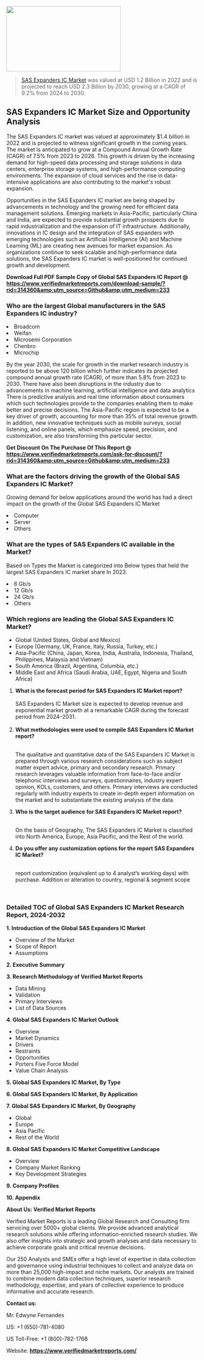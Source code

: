<img src="https://ffe5etoiles.com/wp-content/uploads/2024/12/MST1-300x171.png" alt="" width="300" height="171" class="alignnone size-medium wp-image-20088" /><blockquote><p><p><a href="https://www.verifiedmarketreports.com/download-sample/?rid=314360&utm_source=Github&utm_medium=233" target="_blank">SAS Expanders IC Market</a> was valued at USD 1.2 Billion in 2022 and is projected to reach USD 2.3 Billion by 2030, growing at a CAGR of 9.2% from 2024 to 2030.</p></blockquote><p><h2>SAS Expanders IC Market Size and Opportunity Analysis</h2><p>The SAS Expanders IC market was valued at approximately $1.4 billion in 2022 and is projected to witness significant growth in the coming years. The market is anticipated to grow at a Compound Annual Growth Rate (CAGR) of 7.5% from 2023 to 2028. This growth is driven by the increasing demand for high-speed data processing and storage solutions in data centers, enterprise storage systems, and high-performance computing environments. The expansion of cloud services and the rise in data-intensive applications are also contributing to the market's robust expansion.</p><p>Opportunities in the SAS Expanders IC market are being shaped by advancements in technology and the growing need for efficient data management solutions. Emerging markets in Asia-Pacific, particularly China and India, are expected to provide substantial growth prospects due to rapid industrialization and the expansion of IT infrastructure. Additionally, innovations in IC design and the integration of SAS expanders with emerging technologies such as Artificial Intelligence (AI) and Machine Learning (ML) are creating new avenues for market expansion. As organizations continue to seek scalable and high-performance data solutions, the SAS Expanders IC market is well-positioned for continued growth and development.</p></p><p class=""><strong>Download Full PDF Sample Copy of Global SAS Expanders IC Report @ <a href="https://www.verifiedmarketreports.com/download-sample/?rid=314360&amp;utm_source=Github&amp;utm_medium=233" target="_blank">https://www.verifiedmarketreports.com/download-sample/?rid=314360&amp;utm_source=Github&amp;utm_medium=233</a></strong></p><h3 id="" class="">Who are the largest Global manufacturers in the SAS Expanders IC industry?</h3><p><li>Broadcom</li><li> Weifan</li><li> Microsemi Corporation</li><li> Chenbro</li><li> Microchip</li></p><div class=""><div class="" dir="" data-message-author-role="" data-message-id="" data-message-model-slug=""><div class=""><div class=""><div class=""><div class="" dir="" data-message-author-role="" data-message-id="" data-message-model-slug=""><div class=""><div class=""><p>By the year 2030, the scale for growth in the market research industry is reported to be above 120 billion which further indicates its projected compound annual growth rate (CAGR), of more than 5.8% from 2023 to 2030. There have also been disruptions in the industry due to advancements in machine learning, artificial intelligence and data analytics There is predictive analysis and real time information about consumers which such technologies provide to the companies enabling them to make better and precise decisions. The Asia-Pacific region is expected to be a key driver of growth, accounting for more than 35% of total revenue growth. In addition, new innovative techniques such as mobile surveys, social listening, and online panels, which emphasize speed, precision, and customization, are also transforming this particular sector.</p><p><strong>Get Discount On The Purchase Of This Report @&nbsp; <a href="https://www.verifiedmarketreports.com/ask-for-discount/?rid=314360&amp;utm_source=Github&amp;utm_medium=233" target="_blank">https://www.verifiedmarketreports.com/ask-for-discount/?rid=314360&amp;utm_source=Github&amp;utm_medium=233</a></strong></p></div></div></div></div></div></div></div></div><h3 id="" class="">What are the factors driving the growth of the Global SAS Expanders IC Market?</h3><p id="" class="">Growing demand for below applications around the world has had a direct impact on the growth of the Global SAS Expanders IC Market</p><p id="" class=""><li>Computer</li><li> Server</li><li> Others</li></p><h3 id="" class="">What are the types of SAS Expanders IC available in the Market?</h3><p id="" class="">Based on Types the Market is categorized into Below types that held the largest SAS Expanders IC market share In 2023.</p><p id="" class=""><li>6 Gb/s</li><li> 12 Gb/s</li><li> 24 Gb/s</li><li> Others</li></p><h3 id="" class="">Which regions are leading the Global SAS Expanders IC Market?</h3><ul><li>Global (United States, Global and Mexico)</li><li>Europe (Germany, UK, France, Italy, Russia, Turkey, etc.)</li><li>Asia-Pacific (China, Japan, Korea, India, Australia, Indonesia, Thailand, Philippines, Malaysia and Vietnam)</li><li>South America (Brazil, Argentina, Columbia, etc.)</li><li>Middle East and Africa (Saudi Arabia, UAE, Egypt, Nigeria and South Africa)</li></ul><p><ol><li><strong>What is the forecast period for SAS Expanders IC Market report?<br /></strong><br /><span data-sheets-root="1" data-sheets-value="{&quot;1&quot;:2,&quot;2&quot;:&quot;XXXX size is expected to develop revenue and exponential market growth at a remarkable CAGR during the forecast period from 2024&ndash;2030.&quot;}" data-sheets-userformat="{&quot;2&quot;:12674,&quot;4&quot;:{&quot;1&quot;:2,&quot;2&quot;:16776960},&quot;10&quot;:2,&quot;11&quot;:0,&quot;15&quot;:&quot;Arial&quot;,&quot;16&quot;:12}">SAS Expanders IC Market size is expected to develop revenue and exponential market growth at a remarkable CAGR during the forecast period from 2024&ndash;2031.</span><br /><br /></li><li><strong>What methodologies were used to compile SAS Expanders IC Market report?<br /><br /></strong><p>The qualitative and quantitative data of the&nbsp;SAS Expanders IC Market is prepared through various research considerations such as subject matter expert advice, primary and secondary research. Primary research leverages valuable information from face-to-face and/or telephonic interviews and surveys, questionnaires, industry expert opinion, KOLs, customers, and others. Primary interviews are conducted regularly with industry experts to create in-depth expert information on the market and to substantiate the existing analysis of the data.&nbsp;</p></li><li><strong>Who is the target audience for SAS Expanders IC Market report?<br /><br /></strong><p>On the basis of Geography, The&nbsp;SAS Expanders IC Market is classified into North America, Europe, Asia Pacific, and the Rest of the world.</p></li><li><strong>Do you offer any customization options for the report SAS Expanders IC Market?<br /><br /></strong><p>report customization (equivalent up to 4 analyst&rsquo;s working days) with purchase. Addition or alteration to country, regional &amp; segment scope</p><p>&nbsp;</p></li></ol></p><h3 id="" class="">Detailed TOC of Global SAS Expanders IC Market Research Report, 2024-2032</h3><p id="" class=""><strong>1. Introduction of the Global SAS Expanders IC Market</strong></p><ul><li>Overview of the Market</li><li>Scope of Report</li><li>Assumptions</li></ul><p id="" class=""><strong>2. Executive Summary</strong></p><p id="" class=""><strong>3. Research Methodology of&nbsp;Verified Market Reports</strong></p><ul><li>Data Mining</li><li>Validation</li><li>Primary Interviews</li><li>List of Data Sources</li></ul><p id="" class=""><strong>4. Global SAS Expanders IC Market Outlook</strong></p><ul><li>Overview</li><li>Market Dynamics</li><li>Drivers</li><li>Restraints</li><li>Opportunities</li><li>Porters Five Force Model</li><li>Value Chain Analysis</li></ul><p id="" class=""><strong>5. Global SAS Expanders IC Market, By&nbsp;Type</strong></p><p id="" class=""><strong>6. Global SAS Expanders IC Market, By Application</strong></p><p id="" class=""><strong>7. Global SAS Expanders IC Market, By Geography</strong></p><ul><li>Global</li><li>Europe</li><li>Asia Pacific</li><li>Rest of the World</li></ul><p id="" class=""><strong>8. Global SAS Expanders IC Market Competitive Landscape</strong></p><ul><li>Overview</li><li>Company Market Ranking</li><li>Key Development Strategies</li></ul><p id="" class=""><strong>9. Company Profiles</strong></p><p id="" class=""><strong>10. Appendix</strong></p><p id="" class=""><strong>About Us: Verified Market Reports</strong></p><p id="" class="">Verified Market Reports is a leading Global Research and Consulting firm servicing over 5000+ global clients. We provide advanced analytical research solutions while offering information-enriched research studies. We also offer insights into strategic and growth analyses and data necessary to achieve corporate goals and critical revenue decisions.</p><p id="" class="">Our 250 Analysts and SMEs offer a high level of expertise in data collection and governance using industrial techniques to collect and analyze data on more than 25,000 high-impact and niche markets. Our analysts are trained to combine modern data collection techniques, superior research methodology, expertise, and years of collective experience to produce informative and accurate research.</p><p id="" class=""><strong>Contact us:</strong></p><p id="" class="">Mr. Edwyne Fernandes</p><p id="" class="">US: +1 (650)-781-4080</p><p id="" class="">US Toll-Free: +1 (800)-782-1768</p><p id="" class="">Website: <a target="" data-test-app-aware-link=""><strong>https://www.verifiedmarketreports.com/</strong></a></p>
